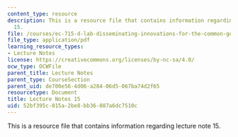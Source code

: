 ```yaml
---
content_type: resource
description: This is a resource file that contains information regarding lecture note
  15.
file: /courses/ec-715-d-lab-disseminating-innovations-for-the-common-good-spring-2007/52bf395c015a2be8bb36087a6dc7510c_MITEC_715S07_notes15.pdf
file_type: application/pdf
learning_resource_types:
- Lecture Notes
license: https://creativecommons.org/licenses/by-nc-sa/4.0/
ocw_type: OCWFile
parent_title: Lecture Notes
parent_type: CourseSection
parent_uid: de700e56-4d06-a284-06d5-067ba74d2f65
resourcetype: Document
title: Lecture Notes 15
uid: 52bf395c-015a-2be8-bb36-087a6dc7510c
---
```

This is a resource file that contains information regarding lecture note 15.